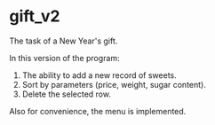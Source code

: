 # gift_v2
The task of a New Year's gift.


In this version of the program:
1. The ability to add a new record of sweets.
2. Sort by parameters (price, weight, sugar content).
3. Delete the selected row.

Also for convenience, the menu is implemented.
